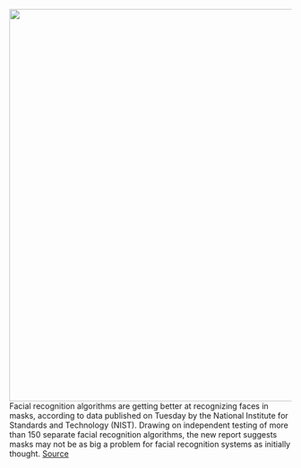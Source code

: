 <img src='https://cdn.vox-cdn.com/thumbor/qeqIx_-31bWpIKCMQe7CFl0-uBY=/0x0:2040x1360/1200x800/filters:focal(857x517:1183x843)/cdn.vox-cdn.com/uploads/chorus_image/image/68042774/acastro_200512_1777_faceMask_0001.0.0.jpg' width='700px' /><br/>
Facial recognition algorithms are getting better at recognizing faces in masks, according to data published on Tuesday by the National Institute for Standards and Technology (NIST). Drawing on independent testing of more than 150 separate facial recognition algorithms, the new report suggests masks may not be as big a problem for facial recognition systems as initially thought.
<a href='https://www.theverge.com/2020/12/1/21755021/nist-facial-recognition-mask-error-rate-data-frvt'> Source <a/>